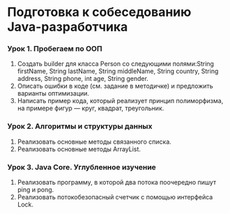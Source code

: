 # Подготовка к собеседованию Java-разработчика

### Урок 1. Пробегаем по ООП
1. Создать builder для класса Person со следующими полями:String firstName, String lastName, String middleName, String country, String address, String phone, int age, String gender.
2. Описать ошибки в коде (см. задание в методичке) и предложить варианты оптимизации.
3. Написать пример кода, который реализует принцип полиморфизма, на примере фигур — круг, квадрат, треугольник.

### Урок 2. Алгоритмы и структуры данных
1. Реализовать основные методы связанного списка.
2. Реализовать основные методы ArrayList.

### Урок 3. Java Core. Углубленное изучение
1. Реализовать программу, в которой два потока поочередно пишут ping и pong.
2. Реализовать потокобезопасный счетчик с помощью интерфейса Lock.